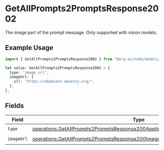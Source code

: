 # GetAllPrompts2PromptsResponse2002

The image part of the prompt message. Only supported with vision models.

## Example Usage

```typescript
import { GetAllPrompts2PromptsResponse2002 } from "@orq-ai/node/models/operations";

let value: GetAllPrompts2PromptsResponse2002 = {
  type: "image_url",
  imageUrl: {
    url: "https://obedient-amnesty.org/",
  },
};
```

## Fields

| Field                                                                                                                                                                              | Type                                                                                                                                                                               | Required                                                                                                                                                                           | Description                                                                                                                                                                        |
| ---------------------------------------------------------------------------------------------------------------------------------------------------------------------------------- | ---------------------------------------------------------------------------------------------------------------------------------------------------------------------------------- | ---------------------------------------------------------------------------------------------------------------------------------------------------------------------------------- | ---------------------------------------------------------------------------------------------------------------------------------------------------------------------------------- |
| `type`                                                                                                                                                                             | [operations.GetAllPrompts2PromptsResponse200ApplicationJSONResponseBodyData2Type](../../models/operations/getallprompts2promptsresponse200applicationjsonresponsebodydata2type.md) | :heavy_check_mark:                                                                                                                                                                 | N/A                                                                                                                                                                                |
| `imageUrl`                                                                                                                                                                         | [operations.GetAllPrompts2PromptsResponse200ImageUrl](../../models/operations/getallprompts2promptsresponse200imageurl.md)                                                         | :heavy_check_mark:                                                                                                                                                                 | N/A                                                                                                                                                                                |